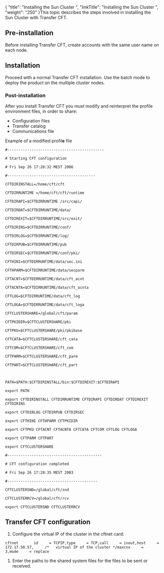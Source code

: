 {
    "title": "Installing  the Sun Cluster ",
    "linkTitle": "Installing the Sun Cluster ",
    "weight": "250"
}This topic describes the steps involved in installing the Sun Cluster
with Transfer CFT.

## Pre-installation

Before installing Transfer CFT, create accounts with the same user name
on each node.

## Installation

Proceed with a normal Transfer CFT installation. Use the batch mode
to deploy the product on the multiple cluster nodes.

### Post-installation

After you install Transfer CFT you must modify and reinterpret the profile environment files, in order to share:

- Configuration files
- Transfer catalog
- Communications
    file

Example of a modified profil**e** file

`#--------------------------------------------`

`# Starting CFT configuration`

`# Fri Sep 26 17:28:32 MEST 2006`

`#----------------------------------------`

`CFTDIRINSTALL=/home/cft/cft`

`CFTDIRRUNTIME =/home/cft/cft/runtime`

`CFTDIRAPI=$CFTDIRRUNTIME /src/capi/`

`CFTDIRDAT=$CFTDIRRUNTIME/data/`

`CFTDIREXIT=$CFTDIRRUNTIME/src/exit/`

`CFTDIRINS=$CFTDIRRUNTIME/conf/`

`CFTDIRLOG=$CFTDIRRUNTIME/log/`

`CFTDIRPUB=$CFTDIRRUNTIME/pub`

`CFTDIRSEC=$CFTDIRRUNTIME/conf/pki/`

`CFTHINI=$CFTDIRRUNTIME/data/sec.ini`

`CFTHPARM=$CFTDIRRUNTIME/data/secparm`

`CFTACNT=$CFTDIRRUNTIME/data/cft_acnt`

`CFTACNTA=$CFTDIRRUNTIME/data/cft_acnta`

`CFTLOG=$CFTDIRRUNTIME/data/cft_log`

`CFTLOGA=$CFTDIRRUNTIME/data/cft_loga`

`CFTCLUSTERSHARE=/global/cft/param`

`CFTPKIDIR=$CFTCLUSTERSHARE/pki`

`CFTPKU=$CFTCLUSTERSHARE/pki/pkibase`

`CFTCATA=$CFTCLUSTERSHARE/cft_cata`

`CFTCOM=$CFTCLUSTERSHARE/cft_com`

`CFTPARM=$CFTCLUSTERSHARE/cft_parm`

`CFTPART=$CFTCLUSTERSHARE/cft_part`

` `

`PATH=$PATH:$CFTDIRINSTALL/bin:$CFTDIREXIT:$CFTDIRAPI`

`export PATH`

`export CFTDIRINSTALL CFTDIRRUNTIME CFTDIRAPI CFTDIRDAT CFTDIREXIT CFTDIRINS`

`export CFTDIRLOG CFTDIRPUB CFTDIRSEC`

`export CFTHINI CFTHPARM CFTPKIDIR`

`export CFTPKU CFTACNT CFTACNTA CFTCATA CFTCOM CFTLOG CFTLOGA`

`export CFTPARM CFTPART`

`export CFTCLUSTERSHARE`

`#-------------------------------------------`

`# CFT configuration completed`

`# Fri Sep 26 17:28:35 MEST 2003`

`#-----------------------------------------`

`CFTCLUSTERSND=/global/cft/snd`

`CFTCLUSTERRCV=/global/cft/rcv`

`export CFTCLUSTERSND CFTCLUSTERRCV`

<span id="Solaris_Sun_cluster_monitor_configuration"></span>

## Transfer CFT configuration

1. Configure the virtual IP of
    the cluster in the cftnet card:

`cftnet       id     = TCPIP,type     = TCP,call     = inout,host     = 172.17.50.57,     /*   virtual IP of the cluster */maxcnx     = 3,mode     = replace`

1. Enter the paths to the shared
    system files for the files to be sent or received.
